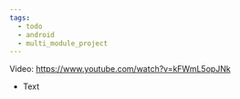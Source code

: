 ```yaml
---
tags:
  - todo
  - android
  - multi_module_project
---
```

Video: https://www.youtube.com/watch?v=kFWmL5opJNk
- Text